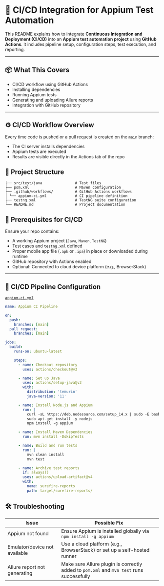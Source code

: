 # 🚀 CI/CD Integration for Appium Test Automation

This README explains how to integrate **Continuous Integration and Deployment (CI/CD)** into an **Appium test automation project** using **GitHub Actions**. It includes pipeline setup, configuration steps, test execution, and reporting.

---

## 📦 What This Covers

- CI/CD workflow using GitHub Actions
- Installing dependencies
- Running Appium tests
- Generating and uploading Allure reports
- Integration with GitHub repository

---

## ⚙️ CI/CD Workflow Overview

Every time code is pushed or a pull request is created on the `main` branch:

- The CI server installs dependencies
- Appium tests are executed
- Results are visible directly in the Actions tab of the repo

## 📁 Project Structure
```
├── src/test/java 				# Test files
├── pom.xml 					# Maven configuration
├── .github/workflows/ 			# GitHub Actions workflows
│ └── appium-ci.yml 			# CI pipeline definition
├── testng.xml 					# TestNG suite configuration
└── README.md 					# Project documentation

```

## 🔧 Prerequisites for CI/CD

Ensure your repo contains:

- A working Appium project (`Java`, `Maven`, `TestNG`)
- Test cases and `testng.xml` defined
- Proper mobile app file (`.apk` or `.ipa`) in place or downloaded during runtime
- GitHub repository with Actions enabled
- Optional: Connected to cloud device platform (e.g., BrowserStack)

---

## 🔁 CI/CD Pipeline Configuration  
[`appium-ci.yml`](https://github.com/NeethuV199/Appium---CI-CD-Integration/blob/main/.github/workflows/appium-ci.yml)


```yaml
name: Appium CI Pipeline

on:
  push:
    branches: [main]
  pull_request:
    branches: [main]

jobs:
  build:
    runs-on: ubuntu-latest

    steps:
      - name: Checkout repository
        uses: actions/checkout@v3

      - name: Set up Java
        uses: actions/setup-java@v3
        with:
          distribution: 'temurin'
          java-version: '11'

      - name: Install Node.js and Appium
        run: |
          curl -sL https://deb.nodesource.com/setup_14.x | sudo -E bash -
          sudo apt-get install -y nodejs
          npm install -g appium

      - name: Install Maven Dependencies
        run: mvn install -DskipTests

      - name: Build and run tests
        run: |
          mvn clean install
          mvn test

      - name: Archive test reports
        if: always()
        uses: actions/upload-artifact@v4
        with:
          name: surefire-reports
          path: target/surefire-reports/

```
## 🛠️ Troubleshooting

| Issue | Possible Fix |
|-------|--------------|
| Appium not found                 | Ensure Appium is installed globally via `npm install -g appium` |
| Emulator/device not available    | Use a cloud platform (e.g., BrowserStack) or set up a self-hosted runner |
| Allure report not generating     | Make sure Allure plugin is correctly added to `pom.xml` and `mvn test` runs successfully |

```
